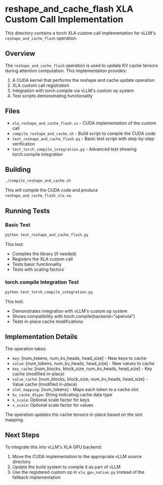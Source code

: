 # reshape_and_cache_flash XLA Custom Call Implementation

This directory contains a torch XLA custom call implementation for vLLM's `reshape_and_cache_flash` operation.

## Overview

The `reshape_and_cache_flash` operation is used to update KV cache tensors during attention computation. This implementation provides:

1. A CUDA kernel that performs the reshape and cache update operation
2. XLA custom call registration 
3. Integration with torch.compile via vLLM's custom op system
4. Test scripts demonstrating functionality

## Files

- `xla_reshape_and_cache_flash.cu` - CUDA implementation of the custom call
- `compile_reshape_and_cache.sh` - Build script to compile the CUDA code
- `test_reshape_and_cache_flash.py` - Basic test script with step-by-step verification
- `test_torch_compile_integration.py` - Advanced test showing torch.compile integration

## Building

```bash
./compile_reshape_and_cache.sh
```

This will compile the CUDA code and produce `reshape_and_cache_flash_xla.so`.

## Running Tests

### Basic Test
```bash
python test_reshape_and_cache_flash.py
```

This test:
- Compiles the library (if needed)
- Registers the XLA custom call
- Tests basic functionality
- Tests with scaling factors

### torch.compile Integration Test
```bash 
python test_torch_compile_integration.py
```

This test:
- Demonstrates integration with vLLM's custom op system
- Shows compatibility with torch.compile(backend="openxla")
- Tests in-place cache modifications

## Implementation Details

The operation takes:
- `key`: [num_tokens, num_kv_heads, head_size] - New keys to cache
- `value`: [num_tokens, num_kv_heads, head_size] - New values to cache  
- `key_cache`: [num_blocks, block_size, num_kv_heads, head_size] - Key cache (modified in-place)
- `value_cache`: [num_blocks, block_size, num_kv_heads, head_size] - Value cache (modified in-place)
- `slot_mapping`: [num_tokens] - Maps each token to a cache slot
- `kv_cache_dtype`: String indicating cache data type
- `k_scale`: Optional scale factor for keys
- `v_scale`: Optional scale factor for values

The operation updates the cache tensors in-place based on the slot mapping.

## Next Steps

To integrate this into vLLM's XLA GPU backend:

1. Move the CUDA implementation to the appropriate vLLM source directory
2. Update the build system to compile it as part of vLLM
3. Use the registered custom op in `xla_gpu_native.py` instead of the fallback implementation